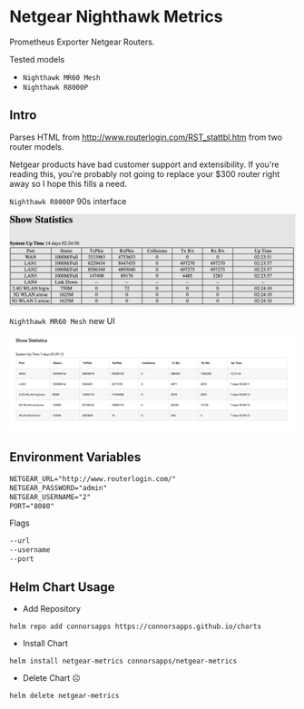 # Netgear Nighthawk Metrics

Prometheus Exporter Netgear Routers.

Tested models
- `Nighthawk MR60 Mesh`
- `Nighthawk R8000P`

## Intro
Parses HTML from http://www.routerlogin.com/RST_stattbl.htm from two router models.

Netgear products have bad customer support and extensibility. If you're reading this, you're probably not going to replace your $300 router right away so I hope this fills a need.

`Nighthawk R8000P` 90s interface

![R8000P](./refrence/R8000P.png)

`Nighthawk MR60 Mesh` new UI

![MR60](./refrence/MR60.png)


## Environment Variables
```
NETGEAR_URL="http://www.routerlogin.com/"
NETGEAR_PASSWORD="admin"
NETGEAR_USERNAME="2"
PORT="8080"
```

Flags
```
--url
--username
--port
```

## Helm Chart Usage
- Add Repository
```
helm repo add connorsapps https://connorsapps.github.io/charts
```

- Install Chart
```
helm install netgear-metrics connorsapps/netgear-metrics
```

- Delete Chart ☹️
```
helm delete netgear-metrics
```